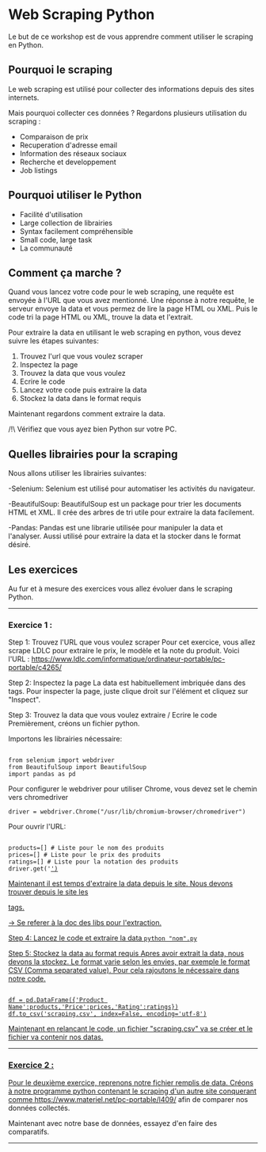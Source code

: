 # Web Scraping Python

Le but de ce workshop est de vous apprendre comment utiliser le scraping en Python.

## Pourquoi le scraping

Le web scraping est utilisé pour collecter des informations depuis des sites internets.

Mais pourquoi collecter ces données ?
Regardons plusieurs utilisation du scraping :
 - Comparaison de prix
 - Recuperation d'adresse email
 - Information des réseaux sociaux
 - Recherche et developpement
 - Job listings
 
## Pourquoi utiliser le Python

- Facilité d'utilisation
- Large collection de librairies
- Syntax facilement compréhensible
- Small code, large task
- La communauté

## Comment ça marche ?

Quand vous lancez votre code pour le web scraping, une requête est envoyée à l'URL que vous avez mentionné. Une réponse à notre requête, le serveur envoye la data et vous permez de lire la page HTML ou XML. Puis le code tri la page HTML ou XML, trouve la data et l'extrait.

Pour extraire la data en utilisant le web scraping en python, vous devez suivre les étapes suivantes:

1. Trouvez l'url que vous voulez scraper
2. Inspectez la page
3. Trouvez la data que vous voulez
4. Ecrire le code
5. Lancez votre code puis extraire la data
6. Stockez la data dans le format requis

Maintenant regardons comment extraire la data.

/!\ Vérifiez que vous ayez bien Python sur votre PC.

## Quelles librairies pour la scraping

Nous allons utiliser les librairies suivantes:

-Selenium: Selenium est utilisé pour automatiser les activités du navigateur.

-BeautifulSoup: BeautifulSoup est un package pour trier les documents HTML et XML. Il crée des arbres de tri utile pour extraire la data facilement.

-Pandas: Pandas est une librarie utilisée pour manipuler la data et l'analyser. Aussi utilisé pour extraire la data et la stocker dans le format désiré.

## Les exercices

Au fur et à mesure des exercices vous allez évoluer dans le scraping Python.

----------------------------
### Exercice 1 : 

Step 1: Trouvez l'URL que vous voulez scraper
Pour cet exercice, vous allez scrape LDLC pour extraire le prix, le modèle et la note du produit.
Voici l'URL : https://www.ldlc.com/informatique/ordinateur-portable/pc-portable/c4265/

Step 2: Inspectez la page
La data est habituellement imbriquée dans des tags. Pour inspecter la page, juste clique droit sur l'élément et cliquez sur "Inspect".

Step 3: Trouvez la data que vous voulez extraire / Ecrire le code
Premièrement, créons un fichier python.

Importons les librairies nécessaire:
<pre><code>
from selenium import webdriver
from BeautifulSoup import BeautifulSoup
import pandas as pd
</code></pre>

Pour configurer le webdriver pour utiliser Chrome, vous devez set le chemin vers chromedriver

`driver = webdriver.Chrome("/usr/lib/chromium-browser/chromedriver")`

Pour ouvrir l'URL:
<pre><code>
products=[] # Liste pour le nom des produits
prices=[] # Liste pour le prix des produits
ratings=[] # Liste pour la notation des produits
driver.get('<a href="https://www.ldlc.com/informatique/ordinateur-portable/pc-portable/c4265/">')
</code></pre>

Maintenant il est temps d'extraire la data depuis le site. Nous devons trouver depuis le site les <div> tags.

-> Se referer à la doc des libs pour l'extraction.
 
 Step 4: Lancez le code et extraire la data
`python "nom".py`

Step 5: Stockez la data au format requis
Apres avoir extrait la data, nous devons la stockez. Le format varie selon les envies, par exemple le format CSV (Comma separated value). Pour cela rajoutons le nécessaire dans notre code.

<pre><code>
df = pd.DataFrame({'Product Name':products,'Price':prices,'Rating':ratings})
df.to_csv('scraping.csv', index=False, encoding='utf-8')
</code></pre>

Maintenant en relancant le code, un fichier "scraping.csv" va se créer et le fichier va contenir nos datas.

----------------------------
### Exercice 2 :

Pour le deuxième exercice, reprenons notre fichier remplis de data.
Créons à notre programme python contenant le scraping d'un autre site conquerant comme https://www.materiel.net/pc-portable/l409/ afin de comparer nos données collectés.

Maintenant avec notre base de données, essayez d'en faire des comparatifs.

----------------------------
